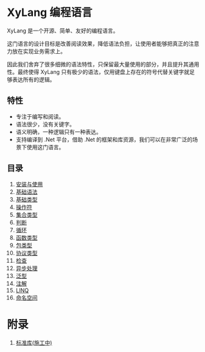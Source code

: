 # XyLang 编程语言
XyLang 是一个开源、简单、友好的编程语言。  

这门语言的设计目标是改善阅读效果，降低语法负担，让使用者能够把真正的注意力放在实现业务需求上。  

因此我们舍弃了很多细微的语法特性，只保留最大量使用的部分，并且提升其通用性。最终使得 XyLang 只有极少的语法，仅用键盘上存在的符号代替关键字就足够表达所有的逻辑。  
## 特性
- 专注于编写和阅读。
- 语法很少，没有关键字。
- 语义明确，一种逻辑只有一种表达。
- 支持编译到 .Net 平台，借助 .Net 的框架和库资源，我们可以在非常广泛的场景下使用这门语言。

## 目录
1. [安装与使用](安装与使用.md)
1. [基础语法](基础语法.md)
1. [基础类型](基础类型.md)
1. [操作符](操作符.md)
1. [集合类型](集合类型.md)
1. [判断](判断.md)
1. [循环](循环.md)
1. [函数类型](函数类型.md)
1. [包类型](包类型.md)
1. [协议类型](协议类型.md)
1. [检查](检查.md)
1. [异步处理](异步处理.md)
1. [泛型](泛型.md)
1. [注解](注解.md)
1. [LINQ](linq.md)
1. [命名空间](命名空间.md)

# 附录
1. [标准库(施工中)]()